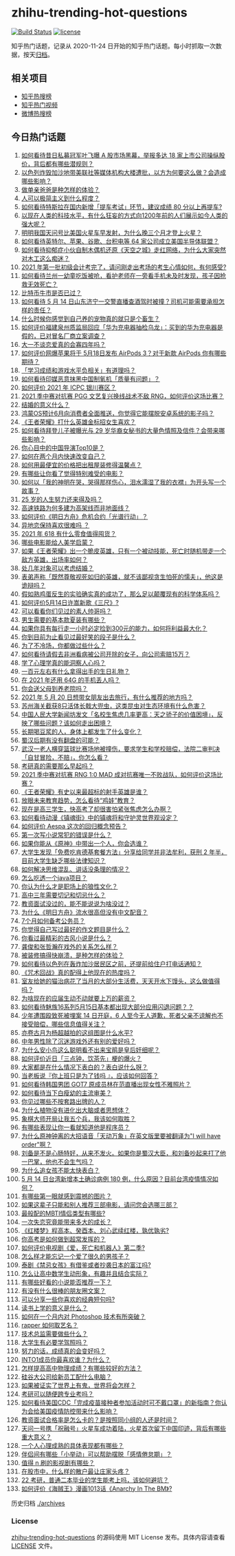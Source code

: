 # zhihu-trending-hot-questions

[![Build Status](https://github.com/justjavac/zhihu-trending-hot-questions/workflows/ci/badge.svg?branch=master)](https://github.com/justjavac/zhihu-trending-hot-questions/actions)
[![license](https://img.shields.io/github/license/justjavac/zhihu-trending-hot-questions)](https://github.com/justjavac/zhihu-trending-hot-questions/blob/master/LICENSE)

知乎热门话题，记录从 2020-11-24 日开始的知乎热门话题。每小时抓取一次数据，按天[归档](./archives)。

## 相关项目

- [知乎热搜榜](https://github.com/justjavac/zhihu-trending-top-search)
- [知乎热门视频](https://github.com/justjavac/zhihu-trending-hot-video)
- [微博热搜榜](https://github.com/justjavac/weibo-trending-hot-search)

## 今日热门话题

<!-- BEGIN -->
<!-- 最后更新时间 Sun May 16 2021 17:02:13 GMT+0800 (China Standard Time) -->

1. [如何看待昔日私募冠军叶飞曝 A 股市场黑幕，举报多达 18
   家上市公司操纵股价，背后都有哪些潜规则？](https://www.zhihu.com/question/459558051)
2. [以色列炸毁加沙地带美联社等媒体机构大楼遭批，以方为何要这么做？会造成哪些影响？](https://www.zhihu.com/question/459696493)
3. [做单亲爸爸是种怎样的体验？](https://www.zhihu.com/question/296600349)
4. [人可以极简主义到什么程度？](https://www.zhihu.com/question/313020218)
5. [如何看待特斯拉在国内新增「提车考试」环节，建议成绩 80
   分以上再提车?](https://www.zhihu.com/question/459595338)
6. [以现在人类的科技水平，有什么狂妄的方式向1200年前的人们展示如今人类的强大呢？](https://www.zhihu.com/question/456628031)
7. [明明我国天问号比美国火星车早发射，为什么晚三个月才登上火星？](https://www.zhihu.com/question/445286711)
8. [如何看待英特尔、苹果、谷歌、台积电等 64
   家公司成立美国半导体联盟？](https://www.zhihu.com/question/459482645)
9. [如何看待抑郁症小伙自制木偶机还原《天空之城》走红网络，为什么大家突然对木工这么痴迷？](https://www.zhihu.com/question/459454868)
10. [2021
    年第一批初级会计考完了，请问刚走出考场的考生心情如何，有何感受?](https://www.zhihu.com/question/459532575)
11. [如何看待兰州一幼童吃饭被呛，看护老师在一旁看手机未及时发现，孩子因抢救无效死亡？](https://www.zhihu.com/question/459515468)
12. [比特币牛市是否已过？](https://www.zhihu.com/question/452808080)
13. [如何看待 5 月 14
    日山东济宁一交警直播查酒驾时被撞？司机可能需要承担怎样的责任？](https://www.zhihu.com/question/459588410)
14. [什么时候你感觉到自己养的宠物真的就只是个畜生？](https://www.zhihu.com/question/344278401)
15. [如何评价福建泉州质监局回应「华为充电器抽检乌龙」：买到的华为充电器是假的，已对冒名厂商立案调查？](https://www.zhihu.com/question/459575426)
16. [大一不谈恋爱真的会寡四年吗？](https://www.zhihu.com/question/453236394)
17. [如何评价网爆苹果将于 5月18日发布 AirPods 3？对于新款 AirPods
    你有哪些期待？](https://www.zhihu.com/question/459436442)
18. [「学习成绩和游戏水平负相关」有道理吗？](https://www.zhihu.com/question/459296389)
19. [如何看待印媒恶意抹黑中国制氧机「质量有问题」？](https://www.zhihu.com/question/459700129)
20. [如何评价 2021 年 ICPC 银川赛区？](https://www.zhihu.com/question/436832940)
21. [2021 季中赛对抗赛 PGG 文艺复兴换线战术不敌
    RNG，如何评价这场比赛？](https://www.zhihu.com/question/459612622)
22. [结婚的意义什么？](https://www.zhihu.com/question/458425888)
23. [鸿蒙OS预计6月向消费者全面推送，你觉得它能摆脱安卓系统的影子吗？](https://www.zhihu.com/question/458183232)
24. [《王者荣耀》打什么英雄金标招女生喜欢？](https://www.zhihu.com/question/458540709)
25. [如何看待拜登儿子被曝光与 29
    岁华裔女秘书的大量色情照及信件？会带来哪些影响？](https://www.zhihu.com/question/458657086)
26. [你心目中的中国导演Top10是？](https://www.zhihu.com/question/314257835)
27. [如何在两个月内快速改变自己？](https://www.zhihu.com/question/451986493)
28. [如何用最便宜的价格把出租屋装修得温馨点？](https://www.zhihu.com/question/29840789)
29. [有哪些让你看了觉得特别难受的电影？](https://www.zhihu.com/question/441119264)
30. [如何以「我的神明在哭，哭得那样伤心，泪水濡湿了我的衣襟」为开头写一个故事？](https://www.zhihu.com/question/451550779)
31. [25 岁的人生努力还来得及吗？](https://www.zhihu.com/question/458261574)
32. [高速铁路为何多建为高架线而非地面线？](https://www.zhihu.com/question/308170553)
33. [如何评价《明日方舟》危机合约「光谱行动」？](https://www.zhihu.com/question/459589633)
34. [异地恋保持喜欢很难吗 ？](https://www.zhihu.com/question/454323571)
35. [2021 年 618 有什么零食值得囤货？](https://www.zhihu.com/question/459223718)
36. [哪些电影能给人美学启蒙？](https://www.zhihu.com/question/450836374)
37. [如果《王者荣耀》出一个脆皮英雄，只有一个被动技能，死亡时随机带走一个敌方英雄，出场率如何？](https://www.zhihu.com/question/459413105)
38. [处几年对象可以考虑结婚？](https://www.zhihu.com/question/450899653)
39. [表弟声称「既然尊敬视死如归的英雄，就不该鄙视贪生怕死的懦夫」，他这是诡辩吗？](https://www.zhihu.com/question/459177318)
40. [假如熟鸡蛋反生的实验确实真的成功了，那么足以颠覆现有的科学体系吗？](https://www.zhihu.com/question/456677213)
41. [如何评价5月14日许嵩新歌《三尺》?](https://www.zhihu.com/question/459310125)
42. [可以看看你们见过的素人帅哥吗？](https://www.zhihu.com/question/361025689)
43. [男生需要的基本款夏装有哪些？](https://www.zhihu.com/question/29848880)
44. [如果你具有每行走一小时必定捡到300元的能力，如何将利益最大化？](https://www.zhihu.com/question/439876862)
45. [你到目前为止看见过最好笑的段子是什么？](https://www.zhihu.com/question/297417967)
46. [为了不冷场，你都做过些什么？](https://www.zhihu.com/question/458658699)
47. [如何看待请假去非洲看病被公司开除的女子，向公司索赔15万？](https://www.zhihu.com/question/459337590)
48. [学了心理学真的能洞察人心吗？](https://www.zhihu.com/question/455174188)
49. [一百元左右有什么拿得出手的生日礼物？](https://www.zhihu.com/question/333123808)
50. [在 2021 年还用 64G 的手机丢人吗？](https://www.zhihu.com/question/459213190)
51. [你会送父母到养老院吗？](https://www.zhihu.com/question/454221536)
52. [2021 年 5 月 20
    日想带女朋友出去旅行，有什么推荐的地方吗？](https://www.zhihu.com/question/459014409)
53. [苏州海关截获8只活体长戟大兜虫，这类昆虫对生态环境有什么危害？](https://www.zhihu.com/question/459391470)
54. [中国人民大学新闻坊发文「名校生焦虑几率更高：天之骄子的价值困境」，反映了哪些问题？该如何走出困境？](https://www.zhihu.com/question/459560350)
55. [长期喝豆浆的人，身体上都发生了什么变化？](https://www.zhihu.com/question/382035677)
56. [蜀汉后期有没有翻盘的可能？](https://www.zhihu.com/question/408230820)
57. [武汉一老人横穿篮球比赛场地被撞伤，要求学生和学校赔偿，法院二审判决「自甘冒险，不赔」，你怎么看？](https://www.zhihu.com/question/458886791)
58. [考研真的需要那么早起吗？](https://www.zhihu.com/question/453051286)
59. [2021 季中赛对抗赛 RNG 1:0 MAD
    成对抗赛唯一不败战队，如何评价这场比赛？](https://www.zhihu.com/question/459644598)
60. [《王者荣耀》有史以来最超标的射手英雄是谁？](https://www.zhihu.com/question/458538827)
61. [放眼未来教育趋势，怎么看待“鸡娃”教育？](https://www.zhihu.com/question/442769785)
62. [现在是高三学生，快高考了却很害怕紧张焦虑怎么办啊？](https://www.zhihu.com/question/311063042)
63. [如何看待动漫《镇魂街》中的镇魂将和守护灵世界观设定？](https://www.zhihu.com/question/459634119)
64. [如何评价 Aespa 这次的回归概念预告？](https://www.zhihu.com/question/459521240)
65. [第一次写小说常犯的错误是什么？](https://www.zhihu.com/question/412175351)
66. [如果你能从《原神》中带出一个人，你会选谁？](https://www.zhihu.com/question/459304668)
67. [大学生发现「免费吃肯德基套餐方法」分享给同学并非法牟利，获刑 2
    年半，目前大学生缺乏哪些法律知识？](https://www.zhihu.com/question/458862596)
68. [如何解决思维混乱、讲话没条理的情况？](https://www.zhihu.com/question/30173526)
69. [怎么吃透一个java项目？](https://www.zhihu.com/question/422346147)
70. [你认为什么才是职场上的狼性文化？](https://www.zhihu.com/question/459550053)
71. [高中三年需要切记和切忌什么？](https://www.zhihu.com/question/64843570)
72. [教资面试没过的，能不能说说为啥没过？](https://www.zhihu.com/question/459023684)
73. [为什么《明日方舟》流水很高但没有中文配音？](https://www.zhihu.com/question/456723907)
74. [7个月如何备考公务员？](https://www.zhihu.com/question/453217326)
75. [你觉得自己写过最好的作文题目是什么？](https://www.zhihu.com/question/354965203)
76. [你看过最精彩的古风小说是什么？](https://www.zhihu.com/question/34680815)
77. [龚俊和张哲瀚在戏外的关系怎么样？](https://www.zhihu.com/question/453758769)
78. [被装修搞得快崩溃，是种怎样的体验？](https://www.zhihu.com/question/450122843)
79. [如何看待以色列在轰炸加沙居民区之前，还提前给住户打电话通知？](https://www.zhihu.com/question/459381446)
80. [《咒术回战》真的配得上他现在的热度吗？](https://www.zhihu.com/question/444766202)
81. [室友给她的猫治病花了当月的大部分生活费，天天开水下馒头，这么做值得吗？](https://www.zhihu.com/question/458055949)
82. [为啥现在的应届生动不动就要上万的薪资？](https://www.zhihu.com/question/457279173)
83. [如何看待魅族16系列5月15日基本都出现大部分应用闪退问题？？](https://www.zhihu.com/question/459492278)
84. [少年遭围殴致死被埋案 14 日开庭，6
    人至今无人道歉，死者父亲不谅解也不接受赔偿，哪些信息值得关注？](https://www.zhihu.com/question/459368723)
85. [亦卷古月为杨超越拍的这组图是什么水平?](https://www.zhihu.com/question/459282561)
86. [中年男性除了沉迷游戏外还有别的爱好吗？](https://www.zhihu.com/question/459226864)
87. [为什么安小鸟这么聪明看不出来宝鹃是皇后奸细呢？](https://www.zhihu.com/question/338703838)
88. [如何评价近日「三点钟，饮茶先」梗的爆火？](https://www.zhihu.com/question/459087204)
89. [大家都是在什么情况下表白的？表白说什么呀？](https://www.zhihu.com/question/49203402)
90. [当老板说『你上班只是为了钱吗 』，应该如何回答？](https://www.zhihu.com/question/459271480)
91. [如何看待韩国男团 GOT7 原成员林在范直播出现女性不雅照片？](https://www.zhihu.com/question/459375130)
92. [如何看待当下白瘦幼的主流审美？](https://www.zhihu.com/question/63812554)
93. [你见过哪些不按套路出牌的人？](https://www.zhihu.com/question/60343827)
94. [为什么植物没有进化出大脑或者思想体？](https://www.zhihu.com/question/437474056)
95. [象棋大师开局让我五个兵，我该如何取胜？](https://www.zhihu.com/question/458811041)
96. [有哪些表现让你一看就知道他是程序员？](https://www.zhihu.com/question/453277901)
97. [为什么原神钟离的大招语音「天动万象」在英文版里要被翻译为"I will have
    order"啊？](https://www.zhihu.com/question/454824234)
98. [刘备是不是心肠特好，从来不发火。如果你是蜀汉大臣，和刘备吵起来打了他一巴掌，他也不会生气吗？](https://www.zhihu.com/question/458945663)
99. [为什么追女孩不能太快表白？](https://www.zhihu.com/question/354110420)
100. [5 月 14 日台湾新增本土确诊病例 180
     例，什么原因？目前台湾疫情情况如何？](https://www.zhihu.com/question/459531944)
101. [有哪些第一眼就感到震撼的图片？](https://www.zhihu.com/question/38178765)
102. [如果这辈子只能和别人推荐三部电影，请问您会选哪三部？](https://www.zhihu.com/question/444313984)
103. [最般配的MBTI情侣类型有哪些?](https://www.zhihu.com/question/428375844)
104. [一次失恋究竟能带来多大的成长？](https://www.zhihu.com/question/364747959)
105. [《红楼梦》程高本、癸酉本、刘心武续红楼，孰优孰劣?](https://www.zhihu.com/question/459185982)
106. [你高考是如何做到超常发挥的？](https://www.zhihu.com/question/278979830)
107. [如何评价电视剧《爱，死亡和机器人》第二季?](https://www.zhihu.com/question/392099994)
108. [怎么样才能忘记一个爱了很久的男孩子？](https://www.zhihu.com/question/456958265)
109. [泰剧《禁忌女孩》有借鉴或者抄袭日本的富江吗?](https://www.zhihu.com/question/372621639)
110. [怎么让高中数学生动形象，有趣并且结合实际？](https://www.zhihu.com/question/457752589)
111. [有哪些好看的小说能否推荐一下？](https://www.zhihu.com/question/443077169)
112. [有没有什么很棒的朋友圈文案？](https://www.zhihu.com/question/314092494)
113. [可以分享一些你喜欢的经典短句吗?](https://www.zhihu.com/question/454951591)
114. [读书上学的意义是什么？](https://www.zhihu.com/question/457826127)
115. [如何在一个月内对 Photoshop 技术有所突破？](https://www.zhihu.com/question/39164259)
116. [rapper 如何取艺名？](https://www.zhihu.com/question/453353784)
117. [技术总监需要做些什么？](https://www.zhihu.com/question/291798716)
118. [大学生有必要学驾照吗？](https://www.zhihu.com/question/323177845)
119. [努力的话，成绩真的会变好吗？](https://www.zhihu.com/question/451605083)
120. [INTO1成员你最喜欢谁？为什么？](https://www.zhihu.com/question/459155590)
121. [怎样提高高中物理成绩？有哪些较好的方法？](https://www.zhihu.com/question/20300295)
122. [硅谷大公司给新员工配什么电脑？](https://www.zhihu.com/question/46739077)
123. [如果被证实了世界上有鬼，世界将会怎样？](https://www.zhihu.com/question/405528524)
124. [考研可以随便跨专业考吗？](https://www.zhihu.com/question/401955144)
125. [如何看待美国CDC「完成疫苗接种者参加活动时可不戴口罩」的新指南？你认为会给美国疫情防控带来什么影响？](https://www.zhihu.com/question/459397574)
126. [教资面试合格率是怎么卡的？是按照同小组的人还是时间？](https://www.zhihu.com/question/458641210)
127. [天问一号携「祝融号」火星车成功着陆，火星首次留下中国印迹，背后有哪些重大意义？](https://www.zhihu.com/question/459371819)
128. [一个人心理成熟的具体表现都有哪些？](https://www.zhihu.com/question/37018317)
129. [伴侣间有哪些「小举动」可以帮助摆脱「感情倦怠期」？](https://www.zhihu.com/question/458700530)
130. [值得 n 刷的影视剧有哪些？](https://www.zhihu.com/question/452689050)
131. [在股市中，什么样的散户最让庄家头疼？](https://www.zhihu.com/question/316561088)
132. [22 考研，普通二本毕业的学生能考上吗，该如何避坑？](https://www.zhihu.com/question/459381933)
133. [如何评价《海贼王》漫画1013话《Anarchy In The
     BM》?](https://www.zhihu.com/question/459215291)

<!-- END -->

历史归档 [./archives](./archives)

### License

[zhihu-trending-hot-questions](https://github.com/justjavac/zhihu-trending-hot-questions)
的源码使用 MIT License 发布。具体内容请查看 [LICENSE](./LICENSE) 文件。
